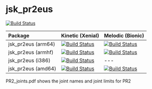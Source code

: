 # jsk_pr2eus
[![Build Status](https://travis-ci.org/jsk-ros-pkg/jsk_pr2eus.png?branch=master)](https://travis-ci.org/jsk-ros-pkg/jsk_pr2eus)

[//]: # (!!DO NOT EDIT !!)

[//]: # (THIS SECTION IS AUTOMATICALLY GENERATED BY)

[//]: # (rosrun jsk_tools generate_deb_status_table.py jsk_pr2eus)


| Package            | Kinetic (Xenial)                                                                                                                                                                                 | Melodic (Bionic)                                                                                                                                                                                 |
|:-------------------|:-------------------------------------------------------------------------------------------------------------------------------------------------------------------------------------------------|:-------------------------------------------------------------------------------------------------------------------------------------------------------------------------------------------------|
| jsk_pr2eus (arm64) | [![Build Status](http://build.ros.org/job/Kbin_uxv8_uXv8__jsk_pr2eus__ubuntu_xenial_arm64__binary/badge/icon)](http://build.ros.org/job/Kbin_uxv8_uXv8__jsk_pr2eus__ubuntu_xenial_arm64__binary) | [![Build Status](http://build.ros.org/job/Mbin_ubv8_uBv8__jsk_pr2eus__ubuntu_bionic_arm64__binary/badge/icon)](http://build.ros.org/job/Mbin_ubv8_uBv8__jsk_pr2eus__ubuntu_bionic_arm64__binary) |
| jsk_pr2eus (armhf) | [![Build Status](http://build.ros.org/job/Kbin_uxhf_uXhf__jsk_pr2eus__ubuntu_xenial_armhf__binary/badge/icon)](http://build.ros.org/job/Kbin_uxhf_uXhf__jsk_pr2eus__ubuntu_xenial_armhf__binary) | [![Build Status](http://build.ros.org/job/Mbin_ubhf_uBhf__jsk_pr2eus__ubuntu_bionic_armhf__binary/badge/icon)](http://build.ros.org/job/Mbin_ubhf_uBhf__jsk_pr2eus__ubuntu_bionic_armhf__binary) |
| jsk_pr2eus (i386)  | [![Build Status](http://build.ros.org/job/Kbin_uX32__jsk_pr2eus__ubuntu_xenial_i386__binary/badge/icon)](http://build.ros.org/job/Kbin_uX32__jsk_pr2eus__ubuntu_xenial_i386__binary)             | ---                                                                                                                                                                                              |
| jsk_pr2eus (amd64) | [![Build Status](http://build.ros.org/job/Kbin_uX64__jsk_pr2eus__ubuntu_xenial_amd64__binary/badge/icon)](http://build.ros.org/job/Kbin_uX64__jsk_pr2eus__ubuntu_xenial_amd64__binary)           | [![Build Status](http://build.ros.org/job/Mbin_uB64__jsk_pr2eus__ubuntu_bionic_amd64__binary/badge/icon)](http://build.ros.org/job/Mbin_uB64__jsk_pr2eus__ubuntu_bionic_amd64__binary)           |

[//]: #

PR2_joints.pdf shows the joint names and joint limits for PR2